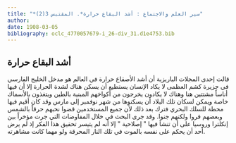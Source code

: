```yaml
---
title: "*سير العلم والاجتماع : أشد البقاع حرارة*. المقتبس 3(2)"
author: 
date: 1908-03-05
bibliography: oclc_4770057679-i_26-div_31.d1e4753.bib
---
```




##  أشد البقاع حرارة 


 قالت  إحدى  المجلات الباريزية أن أشد الأصقاع حرارة في العالم هو مدخل الخليج الفارسي في جزيرة كشم العظمى لا يكاد الإنسان يستطيع أن يسكن هناك لشدة الحرارة إلا أن فيها أناساً مشتتين هنا وهناك لا يكادون يخرجون من أكواخهم المبنية بالطين ويتغذون بالأسماك خاصة ويمكن لسكان تلك البلاد أن يسكنوها من شهر نوفمبر إلى مارس وقد كان أقيم فيها محطة للسلك البحري فترك بعد ذلك لأن جميع المستخدمين قضوا نحبهم حرقاً بالشمس وبعضهم فروا ولكنهم جنوا. وقد جرى البحث في خلال المفاوضات التي جرت مؤخراً بين إنكلترا وروسيا على أن تنشأ فيها " إصلاحية " إلا أنه لم يتيسر تحقيق   هذا الفكر إذ لم يرض  أحد  أن يحكم على نفسه بالموت في تلك النار المحرقة ولو مهما كانت مشاهرته. 
